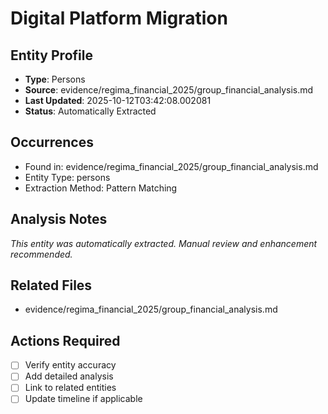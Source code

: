 # Digital Platform Migration

## Entity Profile
- **Type**: Persons
- **Source**: evidence/regima_financial_2025/group_financial_analysis.md
- **Last Updated**: 2025-10-12T03:42:08.002081
- **Status**: Automatically Extracted

## Occurrences
- Found in: evidence/regima_financial_2025/group_financial_analysis.md
- Entity Type: persons
- Extraction Method: Pattern Matching

## Analysis Notes
*This entity was automatically extracted. Manual review and enhancement recommended.*

## Related Files
- evidence/regima_financial_2025/group_financial_analysis.md

## Actions Required
- [ ] Verify entity accuracy
- [ ] Add detailed analysis
- [ ] Link to related entities
- [ ] Update timeline if applicable
